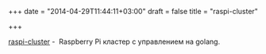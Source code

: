 +++
date = "2014-04-29T11:44:11+03:00"
draft = false
title = "raspi-cluster"

+++

<p><a href="https://github.com/rcarmo/raspi-cluster">raspi-cluster</a>&nbsp;-&nbsp;&nbsp;Raspberry Pi кластер с управлением на golang.</p>

